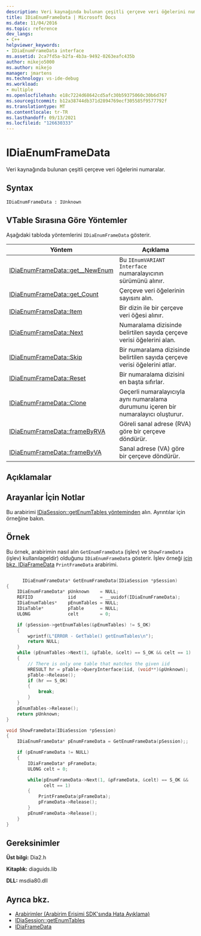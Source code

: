 ```yaml
---
description: Veri kaynağında bulunan çeşitli çerçeve veri öğelerini numaralar.
title: IDiaEnumFrameData | Microsoft Docs
ms.date: 11/04/2016
ms.topic: reference
dev_langs:
- C++
helpviewer_keywords:
- IDiaEnumFrameData interface
ms.assetid: 2ca7fd5a-b2fa-4b3a-9492-0263eafc435b
author: mikejo5000
ms.author: mikejo
manager: jmartens
ms.technology: vs-ide-debug
ms.workload:
- multiple
ms.openlocfilehash: e18c7224d68642cd5afc30b59375060c30b6d767
ms.sourcegitcommit: b12a38744db371d2894769ecf305585f9577792f
ms.translationtype: MT
ms.contentlocale: tr-TR
ms.lasthandoff: 09/13/2021
ms.locfileid: "126630333"
---
```

# <a name="idiaenumframedata"></a>IDiaEnumFrameData
Veri kaynağında bulunan çeşitli çerçeve veri öğelerini numaralar.

## <a name="syntax"></a>Syntax

```
IDiaEnumFrameData : IUnknown
```

## <a name="methods-in-vtable-order"></a>VTable Sırasına Göre Yöntemler
Aşağıdaki tabloda yöntemlerini `IDiaEnumFrameData` gösterir.

|Yöntem|Açıklama|
|------------|-----------------|
|[IDiaEnumFrameData::get__NewEnum](../../debugger/debug-interface-access/idiaenumframedata-get-newenum.md)|Bu `IEnumVARIANT Interface` numaralayıcının sürümünü alınır.|
|[IDiaEnumFrameData::get_Count](../../debugger/debug-interface-access/idiaenumframedata-get-count.md)|Çerçeve veri öğelerinin sayısını alın.|
|[IDiaEnumFrameData::Item](../../debugger/debug-interface-access/idiaenumframedata-item.md)|Bir dizin ile bir çerçeve veri öğesi alınır.|
|[IDiaEnumFrameData::Next](../../debugger/debug-interface-access/idiaenumframedata-next.md)|Numaralama dizisinde belirtilen sayıda çerçeve verisi öğelerini alan.|
|[IDiaEnumFrameData::Skip](../../debugger/debug-interface-access/idiaenumframedata-skip.md)|Bir numaralama dizisinde belirtilen sayıda çerçeve verisi öğelerini atlar.|
|[IDiaEnumFrameData::Reset](../../debugger/debug-interface-access/idiaenumframedata-reset.md)|Bir numaralama dizisini en başta sıfırlar.|
|[IDiaEnumFrameData::Clone](../../debugger/debug-interface-access/idiaenumframedata-clone.md)|Geçerli numaralayıcıyla aynı numaralama durumunu içeren bir numaralayıcı oluşturur.|
|[IDiaEnumFrameData::frameByRVA](../../debugger/debug-interface-access/idiaenumframedata-framebyrva.md)|Göreli sanal adrese (RVA) göre bir çerçeve döndürür.|
|[IDiaEnumFrameData::frameByVA](../../debugger/debug-interface-access/idiaenumframedata-framebyva.md)|Sanal adrese (VA) göre bir çerçeve döndürür.|

## <a name="remarks"></a>Açıklamalar

## <a name="notes-for-callers"></a>Arayanlar İçin Notlar
Bu arabirimi [IDiaSession::getEnumTables yönteminden](../../debugger/debug-interface-access/idiasession-getenumtables.md) alın. Ayrıntılar için örneğine bakın.

## <a name="example"></a>Örnek
Bu örnek, arabirimin nasıl alın `GetEnumFrameData` (işlev) ve `ShowFrameData` (işlev) kullanılageldir) olduğunu `IDiaEnumFrameData` gösterir. İşlev örneği [için bkz. IDiaFrameData](../../debugger/debug-interface-access/idiaframedata.md) `PrintFrameData` arabirimi.

```C++

      IDiaEnumFrameData* GetEnumFrameData(IDiaSession *pSession)
{
    IDiaEnumFrameData* pUnknown    = NULL;
    REFIID             iid         = __uuidof(IDiaEnumFrameData);
    IDiaEnumTables*    pEnumTables = NULL;
    IDiaTable*         pTable      = NULL;
    ULONG              celt        = 0;

    if (pSession->getEnumTables(&pEnumTables) != S_OK)
    {
        wprintf(L"ERROR - GetTable() getEnumTables\n");
        return NULL;
    }
    while (pEnumTables->Next(1, &pTable, &celt) == S_OK && celt == 1)
    {
        // There is only one table that matches the given iid
        HRESULT hr = pTable->QueryInterface(iid, (void**)&pUnknown);
        pTable->Release();
        if (hr == S_OK)
        {
            break;
        }
    }
    pEnumTables->Release();
    return pUnknown;
}

void ShowFrameData(IDiaSession *pSession)
{
    IDiaEnumFrameData* pEnumFrameData = GetEnumFrameData(pSession);;

    if (pEnumFrameData != NULL)
    {
        IDiaFrameData* pFrameData;
        ULONG celt = 0;

        while(pEnumFrameData->Next(1, &pFrameData, &celt) == S_OK &&
              celt == 1)
        {
            PrintFrameData(pFrameData);
            pFrameData->Release();
        }
        pEnumFrameData->Release();
    }
}
```

## <a name="requirements"></a>Gereksinimler
**Üst bilgi:** Dia2.h

**Kitaplık:** diaguids.lib

**DLL:** msdia80.dll

## <a name="see-also"></a>Ayrıca bkz.
- [Arabirimler (Arabirim Erişimi SDK'sında Hata Ayıklama)](../../debugger/debug-interface-access/interfaces-debug-interface-access-sdk.md)
- [IDiaSession::getEnumTables](../../debugger/debug-interface-access/idiasession-getenumtables.md)
- [IDiaFrameData](../../debugger/debug-interface-access/idiaframedata.md)
